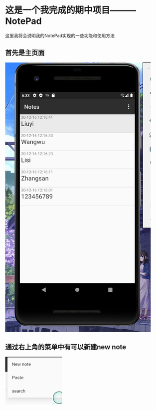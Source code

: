 # 这是一个我完成的期中项目———NotePad
这里我将会说明我的NotePad实现的一些功能和使用方法

## 首先是主页面
![img1](https://github.com/liuyi0322/NotePad/blob/master/img/%E4%B8%BB%E9%A1%B5%E9%9D%A2.png)
## 通过右上角的菜单中有可以新建new note
![img2](https://github.com/liuyi0322/NotePad/blob/master/img/菜单.png)


